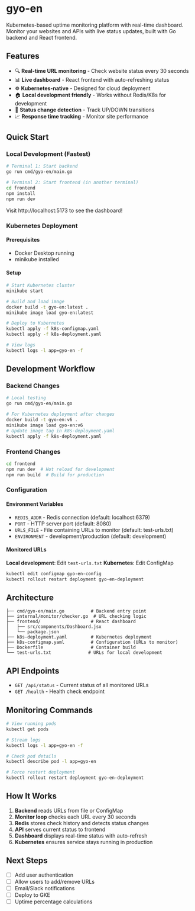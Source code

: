 # gyo-en

Kubernetes-based uptime monitoring platform with real-time dashboard. Monitor your websites and APIs with live status updates, built with Go backend and React frontend.

## Features

- 🔍 **Real-time URL monitoring** - Check website status every 30 seconds
- 📊 **Live dashboard** - React frontend with auto-refreshing status
- ☸️ **Kubernetes-native** - Designed for cloud deployment
- 🏠 **Local development friendly** - Works without Redis/K8s for development
- 🚨 **Status change detection** - Track UP/DOWN transitions
- 📈 **Response time tracking** - Monitor site performance

## Quick Start

### Local Development (Fastest)

```bash
# Terminal 1: Start backend
go run cmd/gyo-en/main.go

# Terminal 2: Start frontend (in another terminal)
cd frontend
npm install
npm run dev
```

Visit http://localhost:5173 to see the dashboard!

### Kubernetes Deployment

#### Prerequisites
- Docker Desktop running
- minikube installed

#### Setup
```bash
# Start Kubernetes cluster
minikube start

# Build and load image
docker build -t gyo-en:latest .
minikube image load gyo-en:latest

# Deploy to Kubernetes
kubectl apply -f k8s-configmap.yaml
kubectl apply -f k8s-deployment.yaml

# View logs
kubectl logs -l app=gyo-en -f
```

## Development Workflow

### Backend Changes
```bash
# Local testing
go run cmd/gyo-en/main.go

# For Kubernetes deployment after changes
docker build -t gyo-en:v6 .
minikube image load gyo-en:v6
# Update image tag in k8s-deployment.yaml
kubectl apply -f k8s-deployment.yaml
```

### Frontend Changes
```bash
cd frontend
npm run dev  # Hot reload for development
npm run build  # Build for production
```

### Configuration

#### Environment Variables
- `REDIS_ADDR` - Redis connection (default: localhost:6379)
- `PORT` - HTTP server port (default: 8080)
- `URLS_FILE` - File containing URLs to monitor (default: test-urls.txt)
- `ENVIRONMENT` - development/production (default: development)

#### Monitored URLs
**Local development**: Edit `test-urls.txt`
**Kubernetes**: Edit ConfigMap
```bash
kubectl edit configmap gyo-en-config
kubectl rollout restart deployment gyo-en-deployment
```

## Architecture

```
├── cmd/gyo-en/main.go          # Backend entry point
├── internal/monitor/checker.go  # URL checking logic
├── frontend/                   # React dashboard
│   ├── src/components/Dashboard.jsx
│   └── package.json
├── k8s-deployment.yaml         # Kubernetes deployment
├── k8s-configmap.yaml          # Configuration (URLs to monitor)
├── Dockerfile                  # Container build
└── test-urls.txt              # URLs for local development
```

## API Endpoints

- `GET /api/status` - Current status of all monitored URLs
- `GET /health` - Health check endpoint

## Monitoring Commands

```bash
# View running pods
kubectl get pods

# Stream logs
kubectl logs -l app=gyo-en -f

# Check pod details
kubectl describe pod -l app=gyo-en

# Force restart deployment
kubectl rollout restart deployment gyo-en-deployment
```

## How It Works

1. **Backend** reads URLs from file or ConfigMap
2. **Monitor loop** checks each URL every 30 seconds
3. **Redis** stores check history and detects status changes
4. **API** serves current status to frontend
5. **Dashboard** displays real-time status with auto-refresh
6. **Kubernetes** ensures service stays running in production

## Next Steps

- [ ] Add user authentication
- [ ] Allow users to add/remove URLs
- [ ] Email/Slack notifications
- [ ] Deploy to GKE
- [ ] Uptime percentage calculations